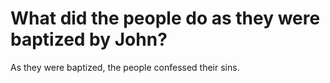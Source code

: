 # What did the people do as they were baptized by John?

As they were baptized, the people confessed their sins.
